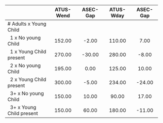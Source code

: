 
|                      |    ATUS-Wend |     ASEC-Gap |    ATUS-Wday |     ASEC-Gap |
| -------------------- | :----------: | :----------: | :----------: | :----------: |
| # Adults x Young Child |              |              |              |              |
| &nbsp;&nbsp;1 x No young Child |       152.00 |        -2.00 |       110.00 |         7.00 |
| &nbsp;&nbsp;1 x Young Child present |       270.00 |       -30.00 |       280.00 |        -8.00 |
| &nbsp;&nbsp;2 x No young Child |       195.00 |         0.00 |       125.00 |        10.00 |
| &nbsp;&nbsp;2 x Young Child present |       300.00 |        -5.00 |       234.00 |       -24.00 |
| &nbsp;&nbsp;3+ x No young Child |       150.00 |        10.00 |        90.00 |        17.00 |
| &nbsp;&nbsp;3+ x Young Child present |       150.00 |        60.00 |       180.00 |       -11.00 |

